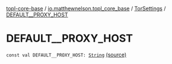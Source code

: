 [topl-core-base](../../index.md) / [io.matthewnelson.topl_core_base](../index.md) / [TorSettings](index.md) / [DEFAULT__PROXY_HOST](./-d-e-f-a-u-l-t__-p-r-o-x-y_-h-o-s-t.md)

# DEFAULT__PROXY_HOST

`const val DEFAULT__PROXY_HOST: `[`String`](https://kotlinlang.org/api/latest/jvm/stdlib/kotlin/-string/index.html) [(source)](https://github.com/05nelsonm/TorOnionProxyLibrary-Android/blob/master/topl-core-base/src/main/java/io/matthewnelson/topl_core_base/TorSettings.kt#L74)
